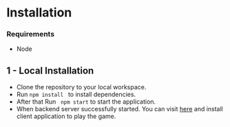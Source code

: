 
# Installation

### Requirements

- Node
## 1 - Local Installation

  - Clone the repository to your local workspace.
  - Run <code>npm install </code> to install dependencies.
  - After that Run <code> npm start</code> to start the application.
  - When backend server successfully started. You can visit [here](https://github.com/hakanonize/mancala-client) and install client application to play the game. 


